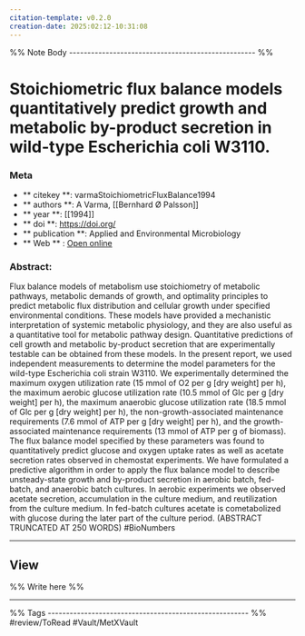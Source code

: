 ```yaml
---
citation-template: v0.2.0
creation-date: 2025:02:12-10:31:08
---
```


%% Note Body --------------------------------------------------- %%
# Stoichiometric flux balance models quantitatively predict growth and metabolic by-product secretion in wild-type Escherichia coli W3110.

### Meta
- ** citekey **: varmaStoichiometricFluxBalance1994
- ** authors **: A Varma, [[Bernhard Ø Palsson]]
- ** year **: [[1994]]
- ** doi **: https://doi.org/
- ** publication **: Applied and Environmental Microbiology
- ** Web ** : [Open online](https://www.ncbi.nlm.nih.gov/pmc/articles/PMC201879/)


### Abstract:
Flux balance models of metabolism use stoichiometry of metabolic pathways, metabolic demands of growth, and optimality principles to predict metabolic flux distribution and cellular growth under specified environmental conditions. These models have provided a mechanistic interpretation of systemic metabolic physiology, and they are also useful as a quantitative tool for metabolic pathway design. Quantitative predictions of cell growth and metabolic by-product secretion that are experimentally testable can be obtained from these models. In the present report, we used independent measurements to determine the model parameters for the wild-type Escherichia coli strain W3110. We experimentally determined the maximum oxygen utilization rate (15 mmol of O2 per g [dry weight] per h), the maximum aerobic glucose utilization rate (10.5 mmol of Glc per g [dry weight] per h), the maximum anaerobic glucose utilization rate (18.5 mmol of Glc per g [dry weight] per h), the non-growth-associated maintenance requirements (7.6 mmol of ATP per g [dry weight] per h), and the growth-associated maintenance requirements (13 mmol of ATP per g of biomass). The flux balance model specified by these parameters was found to quantitatively predict glucose and oxygen uptake rates as well as acetate secretion rates observed in chemostat experiments. We have formulated a predictive algorithm in order to apply the flux balance model to describe unsteady-state growth and by-product secretion in aerobic batch, fed-batch, and anaerobic batch cultures. In aerobic experiments we observed acetate secretion, accumulation in the culture medium, and reutilization from the culture medium. In fed-batch cultures acetate is cometabolized with glucose during the later part of the culture period. (ABSTRACT TRUNCATED AT 250 WORDS) #BioNumbers 

___

## View

%% Write here %%





___
%% Tags  ------------------------------------------------------- %%
#review/ToRead
#Vault/MetXVault 